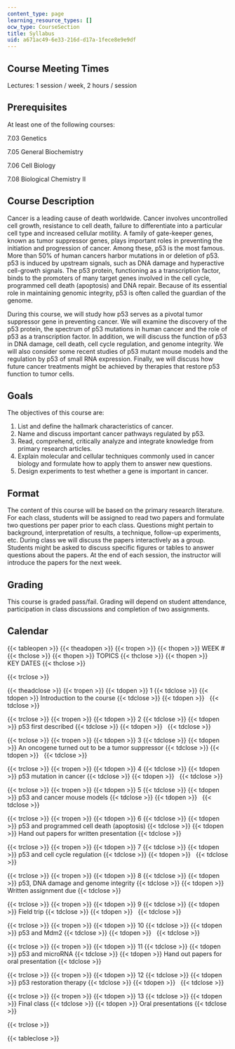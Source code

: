 ```yaml
---
content_type: page
learning_resource_types: []
ocw_type: CourseSection
title: Syllabus
uid: a671ac49-6e33-216d-d17a-1fece8e9e9df
---
```


Course Meeting Times
--------------------

Lectures: 1 session / week, 2 hours / session

Prerequisites
-------------

At least one of the following courses:

7.03 Genetics

7.05 General Biochemistry

7.06 Cell Biology

7.08 Biological Chemistry II

Course Description
------------------

Cancer is a leading cause of death worldwide. Cancer involves uncontrolled cell growth, resistance to cell death, failure to differentiate into a particular cell type and increased cellular motility. A family of gate-keeper genes, known as tumor suppressor genes, plays important roles in preventing the initiation and progression of cancer. Among these, p53 is the most famous. More than 50% of human cancers harbor mutations in or deletion of p53. p53 is induced by upstream signals, such as DNA damage and hyperactive cell-growth signals. The p53 protein, functioning as a transcription factor, binds to the promoters of many target genes involved in the cell cycle, programmed cell death (apoptosis) and DNA repair. Because of its essential role in maintaining genomic integrity, p53 is often called the guardian of the genome.

During this course, we will study how p53 serves as a pivotal tumor suppressor gene in preventing cancer. We will examine the discovery of the p53 protein, the spectrum of p53 mutations in human cancer and the role of p53 as a transcription factor. In addition, we will discuss the function of p53 in DNA damage, cell death, cell cycle regulation, and genome integrity. We will also consider some recent studies of p53 mutant mouse models and the regulation by p53 of small RNA expression. Finally, we will discuss how future cancer treatments might be achieved by therapies that restore p53 function to tumor cells.

Goals
-----

The objectives of this course are:

1.  List and define the hallmark characteristics of cancer.
2.  Name and discuss important cancer pathways regulated by p53.
3.  Read, comprehend, critically analyze and integrate knowledge from primary research articles.
4.  Explain molecular and cellular techniques commonly used in cancer biology and formulate how to apply them to answer new questions.
5.  Design experiments to test whether a gene is important in cancer.

Format
------

The content of this course will be based on the primary research literature. For each class, students will be assigned to read two papers and formulate two questions per paper prior to each class. Questions might pertain to background, interpretation of results, a technique, follow-up experiments, etc. During class we will discuss the papers interactively as a group. Students might be asked to discuss specific figures or tables to answer questions about the papers. At the end of each session, the instructor will introduce the papers for the next week.

Grading
-------

This course is graded pass/fail. Grading will depend on student attendance, participation in class discussions and completion of two assignments.

Calendar
--------

{{< tableopen >}}
{{< theadopen >}}
{{< tropen >}}
{{< thopen >}}
WEEK #
{{< thclose >}}
{{< thopen >}}
TOPICS
{{< thclose >}}
{{< thopen >}}
KEY DATES
{{< thclose >}}

{{< trclose >}}

{{< theadclose >}}
{{< tropen >}}
{{< tdopen >}}
1
{{< tdclose >}}
{{< tdopen >}}
Introduction to the course
{{< tdclose >}}
{{< tdopen >}}
 
{{< tdclose >}}

{{< trclose >}}
{{< tropen >}}
{{< tdopen >}}
2
{{< tdclose >}}
{{< tdopen >}}
p53 first described
{{< tdclose >}}
{{< tdopen >}}
 
{{< tdclose >}}

{{< trclose >}}
{{< tropen >}}
{{< tdopen >}}
3
{{< tdclose >}}
{{< tdopen >}}
An oncogene turned out to be a tumor suppressor
{{< tdclose >}}
{{< tdopen >}}
 
{{< tdclose >}}

{{< trclose >}}
{{< tropen >}}
{{< tdopen >}}
4
{{< tdclose >}}
{{< tdopen >}}
p53 mutation in cancer
{{< tdclose >}}
{{< tdopen >}}
 
{{< tdclose >}}

{{< trclose >}}
{{< tropen >}}
{{< tdopen >}}
5
{{< tdclose >}}
{{< tdopen >}}
p53 and cancer mouse models
{{< tdclose >}}
{{< tdopen >}}
 
{{< tdclose >}}

{{< trclose >}}
{{< tropen >}}
{{< tdopen >}}
6
{{< tdclose >}}
{{< tdopen >}}
p53 and programmed cell death (apoptosis)
{{< tdclose >}}
{{< tdopen >}}
Hand out papers for written presentation
{{< tdclose >}}

{{< trclose >}}
{{< tropen >}}
{{< tdopen >}}
7
{{< tdclose >}}
{{< tdopen >}}
p53 and cell cycle regulation
{{< tdclose >}}
{{< tdopen >}}
 
{{< tdclose >}}

{{< trclose >}}
{{< tropen >}}
{{< tdopen >}}
8
{{< tdclose >}}
{{< tdopen >}}
p53, DNA damage and genome integrity
{{< tdclose >}}
{{< tdopen >}}
Written assignment due
{{< tdclose >}}

{{< trclose >}}
{{< tropen >}}
{{< tdopen >}}
9
{{< tdclose >}}
{{< tdopen >}}
Field trip
{{< tdclose >}}
{{< tdopen >}}
 
{{< tdclose >}}

{{< trclose >}}
{{< tropen >}}
{{< tdopen >}}
10
{{< tdclose >}}
{{< tdopen >}}
p53 and Mdm2
{{< tdclose >}}
{{< tdopen >}}
 
{{< tdclose >}}

{{< trclose >}}
{{< tropen >}}
{{< tdopen >}}
11
{{< tdclose >}}
{{< tdopen >}}
p53 and microRNA
{{< tdclose >}}
{{< tdopen >}}
Hand out papers for oral presentation
{{< tdclose >}}

{{< trclose >}}
{{< tropen >}}
{{< tdopen >}}
12
{{< tdclose >}}
{{< tdopen >}}
p53 restoration therapy
{{< tdclose >}}
{{< tdopen >}}
 
{{< tdclose >}}

{{< trclose >}}
{{< tropen >}}
{{< tdopen >}}
13
{{< tdclose >}}
{{< tdopen >}}
Final class
{{< tdclose >}}
{{< tdopen >}}
Oral presentations
{{< tdclose >}}

{{< trclose >}}

{{< tableclose >}}